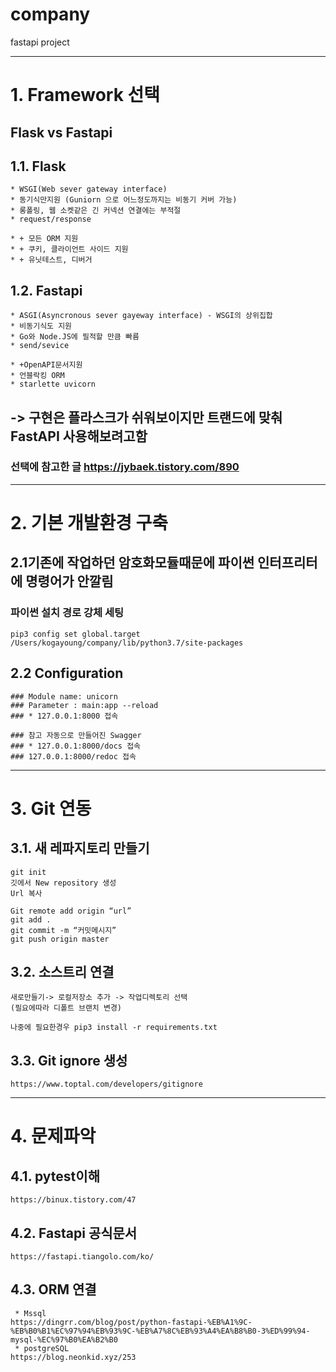 # company
fastapi project

-----
# 1. Framework 선택
## Flask vs Fastapi
## 1.1. Flask
~~~
* WSGI(Web sever gateway interface)
* 동기식만지원 (Guniorn 으로 어느정도까지는 비동기 커버 가능)
* 롱폴링, 웹 소켓같은 긴 커넥션 연결에는 부적절
* request/response

* + 모든 ORM 지원
* + 쿠키, 클라이언트 사이드 지원
* + 유닛테스트, 디버거
~~~

## 1.2. Fastapi
~~~
* ASGI(Asyncronous sever gayeway interface) - WSGI의 상위집합
* 비동기식도 지원
* Go와 Node.JS에 필적할 만큼 빠름
* send/sevice

* +OpenAPI문서지원
* 언블락킹 ORM
* starlette uvicorn
~~~

## -> 구현은 플라스크가 쉬워보이지만 트랜드에 맞춰 FastAPI 사용해보려고함
### 선택에 참고한 글 https://jybaek.tistory.com/890

-----

# 2. 기본 개발환경 구축
## 2.1기존에 작업하던 암호화모듈때문에 파이썬 인터프리터에 명령어가 안깔림
### 파이썬 설치 경로 강체 세팅
~~~
pip3 config set global.target /Users/kogayoung/company/lib/python3.7/site-packages
~~~

## 2.2 Configuration 
~~~
### Module name: unicorn
### Parameter : main:app --reload
### * 127.0.0.1:8000 접속

### 참고 자동으로 만들어진 Swagger
### * 127.0.0.1:8000/docs 접속
### 127.0.0.1:8000/redoc 접속
~~~

-----

# 3. Git 연동
## 3.1. 새 레파지토리 만들기
~~~
git init
깃에서 New repository 생성
Url 복사

Git remote add origin “url”
git add .
git commit -m “커밋메시지”
git push origin master
~~~
## 3.2. 소스트리 연결
~~~
새로만들기-> 로컬저장소 추가 -> 작업디렉토리 선택
(필요에따라 디폴트 브랜치 변경)

나중에 필요한경우 pip3 install -r requirements.txt
~~~

## 3.3. Git ignore 생성
~~~
https://www.toptal.com/developers/gitignore
~~~

-----
# 4. 문제파악
## 4.1. pytest이해
~~~
https://binux.tistory.com/47
~~~

## 4.2. Fastapi 공식문서 
~~~ 
https://fastapi.tiangolo.com/ko/
~~~

## 4.3. ORM 연결 
~~~
 * Mssql
https://dingrr.com/blog/post/python-fastapi-%EB%A1%9C-%EB%B0%B1%EC%97%94%EB%93%9C-%EB%A7%8C%EB%93%A4%EA%B8%B0-3%ED%99%94-mysql-%EC%97%B0%EA%B2%B0
 * postgreSQL
https://blog.neonkid.xyz/253
~~~
